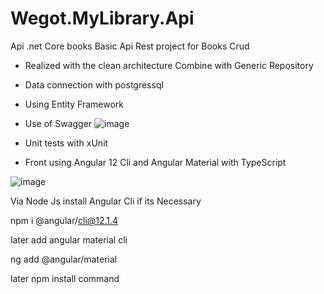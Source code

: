 # Wegot.MyLibrary.Api
Api .net Core books 
Basic Api Rest project for Books Crud

* Realized with the clean architecture Combine with Generic Repository
* Data connection with postgressql
* Using Entity Framework
* Use of Swagger
![image](https://user-images.githubusercontent.com/33763007/177394329-f454abf5-a898-4790-aaa3-ea69abff60a7.png)


* Unit tests with xUnit
* Front using Angular 12 Cli and Angular Material with TypeScript

![image](https://user-images.githubusercontent.com/33763007/177451806-331e3261-ba80-4fc9-9d81-4fcd6a92a5ec.png)



Via Node Js install Angular Cli if its Necessary

npm i @angular/cli@12.1.4

later add angular material cli

ng add @angular/material

later npm install command

